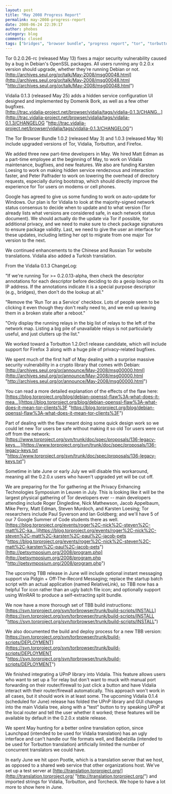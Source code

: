 ```yaml
---
layout: post
title: "May 2008 Progress Report"
permalink: may-2008-progress-report
date: 2008-06-24 22:39:17
author: phobos
category: blog
comments: closed
tags: ["bridges", "browser bundle", "progress report", "tor", "torbutton", "vidalia"]
---
```


Tor 0.2.0.26-rc (released May 13) fixes a major security vulnerability caused by a bug in Debian's OpenSSL packages. All users running any 0.2.0.x version should upgrade, whether they're running Debian or not.  
 [http://archives.seul.org/or/talk/May-2008/msg00048.html](http://archives.seul.org/or/talk/May-2008/msg00048.html "http://archives.seul.org/or/talk/May-2008/msg00048.html")

Vidalia 0.1.3 (released May 25) adds a hidden service configuration UI designed and implemented by Domenik Bork, as well as a few other bugfixes.  
 [http://trac.vidalia-project.net/browser/vidalia/tags/vidalia-0.1.3/CHANG...](http://trac.vidalia-project.net/browser/vidalia/tags/vidalia-0.1.3/CHANGELOG "http://trac.vidalia-project.net/browser/vidalia/tags/vidalia-0.1.3/CHANGELOG")

The Tor Browser Bundle 1.0.2 (released May 3) and 1.0.3 (released May 16) include upgraded versions of Tor, Vidalia, Torbutton, and Firefox.

We added three new part-time developers in May. We hired Matt Edman as a part-time employee at the beginning of May, to work on Vidalia maintenance, bugfixes, and new features. We also are funding Karsten Loesing to work on making hidden service rendezvous and interaction faster, and Peter Palfrader to work on lowering the overhead of directory requests, especially during bootstrap, which should directly improve the experience for Tor users on modems or cell phones.

Google has agreed to give us some funding to work on auto-update for Windows. Our plan is for Vidalia to look at the majority-signed network status consensus to decide when to update and to what version (Tor already lists what versions are considered safe, in each network status document). We should actually do the update via Tor if possible, for additional privacy, and we need to make sure to check package signatures to ensure package validity. Last, we need to give the user an interface for these updates, including letting her opt to migrate from one major Tor version to the next.

We continued enhancements to the Chinese and Russian Tor website translations. Vidalia also added a Turkish translation.

From the Vidalia 0.1.3 ChangeLog:

<!-- more -->

  
 "If we're running Tor \>= 0.2.0.13-alpha, then check the descriptor annotations for each descriptor before deciding to do a geoip lookup on its IP address. If the annotations indicate it is a special purpose descriptor (e.g., bridges), then don't do the lookup at all."

"Remove the 'Run Tor as a Service' checkbox. Lots of people seem to be clicking it even though they don't really need to, and we end up leaving them in a broken state after a reboot."

"Only display the running relays in the big list of relays to the left of the network map. Listing a big pile of unavailable relays is not particularly useful, and just clutters up the list."

We worked toward a Torbutton 1.2.0rc1 release candidate, which will include support for Firefox 3 along with a huge pile of privacy-related bugfixes.

We spent much of the first half of May dealing with a surprise massive security vulnerability in a crypto library that comes with Debian:  
 [http://archives.seul.org/or/announce/May-2008/msg00000.html](http://archives.seul.org/or/announce/May-2008/msg00000.html "http://archives.seul.org/or/announce/May-2008/msg00000.html")

You can read a more detailed explanation of the effects of the flaw here:  
 [https://blog.torproject.org/blog/debian-openssl-flaw%3A-what-does-it-mea...](https://blog.torproject.org/blog/debian-openssl-flaw%3A-what-does-it-mean-tor-clients%3F "https://blog.torproject.org/blog/debian-openssl-flaw%3A-what-does-it-mean-tor-clients%3F")

Part of dealing with the flaw meant doing some quick design work so we could let new Tor users be safe without making it so old Tor users were cut off from the network:  
 [https://www.torproject.org/svn/trunk/doc/spec/proposals/136-legacy-keys....](https://www.torproject.org/svn/trunk/doc/spec/proposals/136-legacy-keys.txt "https://www.torproject.org/svn/trunk/doc/spec/proposals/136-legacy-keys.txt")

Sometime in late June or early July we will disable this workaround, meaning all the 0.2.0.x users who haven't upgraded yet will be cut off.

We are preparing for the Tor gathering at the Privacy Enhancing Technologies Symposium in Leuven in July. This is looking like it will be the largest physical gathering of Tor developers ever -- main developers attending include Roger Dingledine, Nick Mathewson, Jacob Appelbaum, Mike Perry, Matt Edman, Steven Murdoch, and Karsten Loesing; Tor researchers include Paul Syverson and Ian Goldberg; and we'll have 5 of our 7 Google Summer of Code students there as well.  
 [https://blog.torproject.org/events/roger%2C-nick%2C-steven%2C-matt%2C-ka...](https://blog.torproject.org/events/roger%2C-nick%2C-steven%2C-matt%2C-karsten%2C-paul%2C-jacob-pets "https://blog.torproject.org/events/roger%2C-nick%2C-steven%2C-matt%2C-karsten%2C-paul%2C-jacob-pets")  
 [http://petsymposium.org/2008/program.php](http://petsymposium.org/2008/program.php "http://petsymposium.org/2008/program.php")

The upcoming TBB release in June will include optional instant messaging support via Pidgin + Off-The-Record Messaging; replace the startup batch script with an actual application (named RelativeLink), so TBB now has a helpful Tor icon rather than an ugly batch file icon; and optionally support using WinRAR to produce a self-extracting split bundle.

We now have a more thorough set of TBB build instructions:  
 [https://svn.torproject.org/svn/torbrowser/trunk/build-scripts/INSTALL](https://svn.torproject.org/svn/torbrowser/trunk/build-scripts/INSTALL "https://svn.torproject.org/svn/torbrowser/trunk/build-scripts/INSTALL")

We also documented the build and deploy process for a new TBB version:  
 [https://svn.torproject.org/svn/torbrowser/trunk/build-scripts/DEPLOYMENT](https://svn.torproject.org/svn/torbrowser/trunk/build-scripts/DEPLOYMENT "https://svn.torproject.org/svn/torbrowser/trunk/build-scripts/DEPLOYMENT")

We finished integrating a UPnP library into Vidalia. This feature allows users who want to set up a Tor relay but don't want to muck with manual port forwarding on their router/firewall to just click a button and have Vidalia interact with their router/firewall automatically. This approach won't work in all cases, but it should work in at least some. The upcoming Vidalia 0.1.4 (scheduled for June) release has folded the UPnP library and GUI changes into the main Vidalia tree, along with a "test" button to try speaking UPnP at the local router and tell the user whether it worked; these features will be available by default in the 0.2.0.x stable release.

We spent May hunting for a better online translation option, since Launchpad (intended to be used for Vidalia translation) has an ugly interface and can't handle our file formats well, and Babelzilla (intended to be used for Torbutton translation) artificially limited the number of concurrent translators we could have.

In early June we hit upon Pootle, which is a translation server that we host, as opposed to a shared web service that other organizations host. We've set up a test server at [http://translation.torproject.org/](http://translation.torproject.org/ "http://translation.torproject.org/") and imported strings for Vidalia, Torbutton, and Torcheck. We hope to have a lot more to show here in June.
